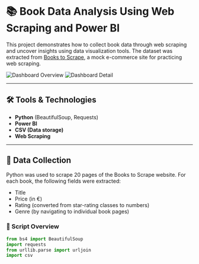 # 📚 Book Data Analysis Using Web Scraping and Power BI

This project demonstrates how to collect book data through web scraping and uncover insights using data visualization tools. The dataset was extracted from [Books to Scrape](https://books.toscrape.com), a mock e-commerce site for practicing web scraping.

![Dashboard Overview](Page-1.png)
![Dashboard Detail](Page-2.png)

---

## 🛠️ Tools & Technologies

- **Python** (BeautifulSoup, Requests)
- **Power BI**
- **CSV (Data storage)**
- **Web Scraping**

---

## 🧹 Data Collection

Python was used to scrape 20 pages of the Books to Scrape website. For each book, the following fields were extracted:

- Title
- Price (in €)
- Rating (converted from star-rating classes to numbers)
- Genre (by navigating to individual book pages)

### 🔄 Script Overview
```python
from bs4 import BeautifulSoup
import requests
from urllib.parse import urljoin
import csv
